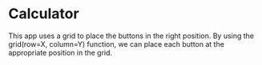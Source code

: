 # Calculator
This app uses a grid to place the buttons in the right position. By using the grid(row=X, column=Y) function, we can place each button at the appropriate position in the grid.
